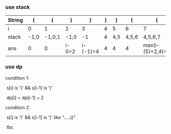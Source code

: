 ### use stack



| String | (    | (      | )     | )        | )    | )    | (     | (                | )                |
| ------ | ---- | ------ | ----- | -------- | ---- | ---- | ----- | ---------------- | ---------------- |
| i      | 0    | 1      | 2     | 3        | 4    | 5    | 6     | 7                | 8                |
| stack  | -1,0 | -1,0,1 | -1,0  | -1       | 4    | 4,5  | 4,5,6 | 4,5,6,7          | 4,5,6            |
| ans    | 0    | 0      | i-0=2 | i-(-1)=4 | 4    | 4    | 4     | max(i-(5)=2,4)=4 | max(i-(6)=2,4)=4 |



### use dp

condition 1:

​	s[i] is ')' && s[i-1] is '('

​		dp[i] = dp[i-1] + 2

condition 2:

​	s[i] is ')' && s[i-1] is ')'   like  ".....))"

​	tbc




